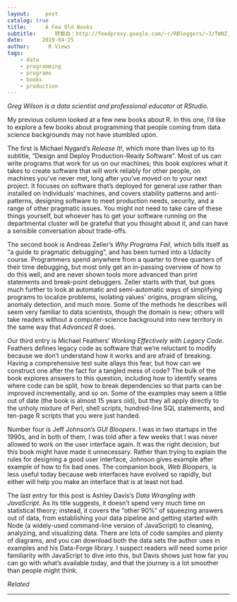 ```yaml
---
layout:     post
catalog: true
title:      A Few Old Books
subtitle:      转载自：http://feedproxy.google.com/~r/RBloggers/~3/TWNZ_2vOGHQ/
date:      2019-04-25
author:      R Views
tags:
    - data
    - programming
    - programs
    - books
    - production
---
```






*Greg Wilson is a data scientist and professional educator at RStudio.*

My previous column looked at a few new books about R. In this one, I’d like to explore a few books about programming that people coming from data science backgrounds may not have stumbled upon.

The first is Michael Nygard’s *Release It!*, which more than lives up to its subtitle, “Design and Deploy Production-Ready Software”. Most of us can write programs that work for us on our machines; this book explores what it takes to create software that will work reliably for other people, on machines you’ve never met, long after you’ve moved on to your next project. It focuses on software that’s deployed for general use rather than installed on individuals’ machines, and covers stability patterns and anti-patterns, designing software to meet production needs, security, and a range of other pragmatic issues. You might not need to take care of these things yourself, but whoever has to get your software running on the departmental cluster will be grateful that you thought about it, and can have a sensible conversation about trade-offs.

The second book is Andreas Zeller’s *Why Programs Fail*, which bills itself as “a guide to pragmatic debugging”, and has been turned into a Udacity course. Programmers spend anywhere from a quarter to three quarters of their time debugging, but most only get an in-passing overview of how to do this well, and are never shown tools more advanced than print statements and break-point debuggers. Zeller starts with that, but goes much further to look at automatic and semi-automatic ways of simplifying programs to localize problems, isolating values’ origins, program slicing, anomaly detection, and much more. Some of the methods he describes will seem very familiar to data scientists, though the domain is new; others will take readers without a computer-science background into new territory in the same way that *Advanced R* does.

Our third entry is Michael Feathers’ *Working Effectively with Legacy Code*. Feathers defines legacy code as software that we’re reluctant to modify because we don’t understand how it works and are afraid of breaking. Having a comprehensive test suite allays this fear, but how can we construct one after the fact for a tangled mess of code? The bulk of the book explores answers to this question, including how to identify seams where code can be split, how to break dependencies so that parts can be improved incrementally, and so on. Some of the examples may seem a little out of date (the book is almost 15 years old), but they all apply directly to the unholy mixture of Perl, shell scripts, hundred-line SQL statements, and ten-page R scripts that you were just handed.

Number four is Jeff Johnson’s *GUI Bloopers*. I was in two startups in the 1990s, and in both of them, I was told after a few weeks that I was never allowed to work on the user interface again. It was the right decision, but this book might have made it unnecessary. Rather than trying to explain the rules for designing a good user interface, Johnson gives example after example of how to fix bad ones. The companion book, *Web Bloopers*, is less useful today because web interfaces have evolved so rapidly, but either will help you make an interface that is at least not bad.

The last entry for this post is Ashley Davis’s *Data Wrangling with JavaScript*. As its title suggests, it doesn’t spend very much time on statistical theory; instead, it covers the “other 90%” of squeezing answers out of data, from establishing your data pipeline and getting started with Node (a widely-used command-line version of JavaScript) to cleaning, analyzing, and visualizing data. There are lots of code samples and plenty of diagrams, and you can download both the data sets the author uses in examples and his Data-Forge library. I suspect readers will need some prior familiarity with JavaScript to dive into this, but Davis shows just how far you can go with what’s available today, and that the journey is a lot smoother than people might think.

 


*Related*








---

